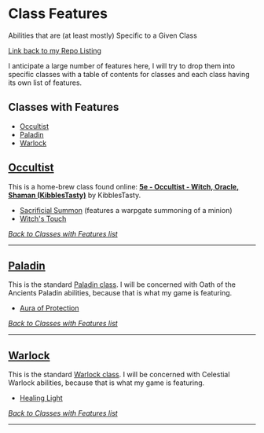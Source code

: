 # Class Features
Abilities that are (at least mostly) Specific to a Given Class

[Link back to my Repo Listing](https://github.com/Jeznar/GitRepo)

I anticipate a large number of features here, I will try to drop them into specific classes with a table of contents for classes and each class having its own list of features.

## Classes with Features

* [Occultist](#occultist)
* [Paladin](#paladin)
* [Warlock](#warlock)

## [Occultist](Occultist/README.md)

This is a home-brew class found online: **[5e - Occultist - Witch, Oracle, Shaman (KibblesTasty)](https://www.gmbinder.com/share/-M-WtrKeZNFdEXq0MKXw)** by KibblesTasty.

* [Sacrificial Summon](Occultist#sacrificial-summon) (features a warpgate summoning of a minion)
* [Witch's Touch](Occultist#witch-touch)

[*Back to Classes with Features list*](#classes-with-features)

---

## [Paladin](#Paladin)

This is the standard [Paladin class](https://www.dndbeyond.com/classes/paladin).  I will be concerned with Oath of the Ancients Paladin abilities, because that is what my game is featuring.

* [Aura of Protection](Paladin#aura-of-protection)

[*Back to Classes with Features list*](#classes-with-features)

---

## [Warlock](Warlock/README.md)

This is the standard [Warlock class](https://www.dndbeyond.com/classes/warlock).  I will be concerned with Celestial Warlock abilities, because that is what my game is featuring.

* [Healing Light](Warlock#healing-light)

[*Back to Classes with Features list*](#classes-with-features)

---